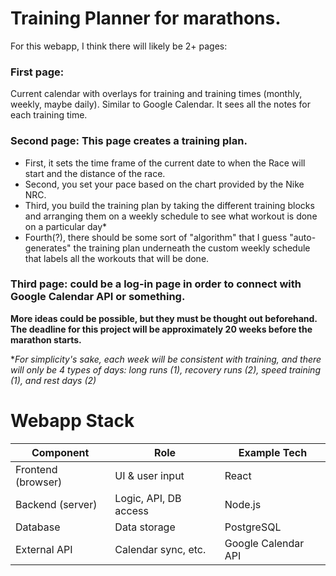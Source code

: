 # Training Planner for marathons.

For this webapp, I think there will likely be 2+ pages:

### First page: 
Current calendar with overlays for training and training times (monthly, weekly, maybe daily). Similar to Google Calendar. It sees all the notes for each training time.

### Second page: This page creates a training plan. 
- First, it sets the time frame of the current date to when the Race will start and the distance of the race. 
- Second, you set your pace based on the chart provided by the Nike NRC.
- Third, you build the training plan by taking the different training blocks and arranging them on a weekly schedule to see what workout is done on a particular day*
- Fourth(?), there should be some sort of "algorithm" that I guess "auto-generates" the training plan underneath the custom weekly schedule that labels all the workouts that will be done.

### Third page: could be a log-in page in order to connect with Google Calendar API or something.

**More ideas could be possible, but they must be thought out beforehand. The deadline for this project will be approximately 20 weeks before the marathon starts.**


**For simplicity's sake, each week will be consistent with training, and there will only be 4 types of days: long runs (1), recovery runs (2), speed training (1), and rest days (2)*

# Webapp Stack
| Component          | Role                  | Example Tech           |
| ------------------ | --------------------- | ---------------------- |
| Frontend (browser) | UI & user input       | React                  |
| Backend (server)   | Logic, API, DB access | Node.js                |
| Database           | Data storage          | PostgreSQL             |
| External API       | Calendar sync, etc.   | Google Calendar API    |
